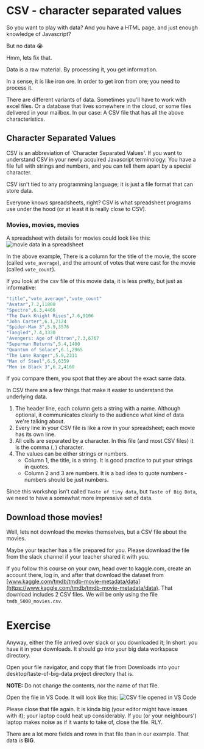 # CSV - character separated values

So you want to play with data? And you have a HTML page, and just enough knowledge of Javascript?

But no data 😭

Hmm, lets fix that.

Data is a raw material. By processing it, you get information.

In a sense, it is like iron ore. In order to get iron from ore; you need to process it.

There are different variants of data. Sometimes you'll have to work with excel files. Or a database that lives somewhere in the cloud, or some files delivered in your mailbox. In our case: A CSV file that has all the above characteristics.

## Character Separated Values

CSV is an abbreviation of 'Character Separated Values'. If you want to understand CSV in your newly acquired Javascript terminology: You have a file full with strings and numbers, and you can tell them apart by a special character.

CSV isn't tied to any programming language; it is just a file format that can store data.

Everyone knows spreadsheets, right? CSV is what spreadsheet programs use under the hood (or at least it is really close to CSV).

### Movies, movies, movies

A spreadsheet with details for movies could look like this:
![movie data in a spreadsheet](https://cd.sseu.re/tmdb_5000_movies-cleaned-up.csv_2018-01-15_17-44-51.png)

In the above example, There is a column for the title of the movie, the score (called `vote_average`), and the amount of votes that were cast for the movie (called `vote_count`).

If you look at the csv file of this movie data, it is less pretty, but just as informative:
<!-- fake highlights in Ruby; since CSV is not supported in GFM -->
```ruby
"title","vote_average","vote_count"
"Avatar",7.2,11800
"Spectre",6.3,4466
"The Dark Knight Rises",7.6,9106
"John Carter",6.1,2124
"Spider-Man 3",5.9,3576
"Tangled",7.4,3330
"Avengers: Age of Ultron",7.3,6767
"Superman Returns",5.4,1400
"Quantum of Solace",6.1,2965
"The Lone Ranger",5.9,2311
"Man of Steel",6.5,6359
"Men in Black 3",6.2,4160
```

If you compare them, you spot that they are about the exact same data.

In CSV there are a few things that make it easier to understand the underlying data.
1. The header line, each column gets a string with a name. Although optional, it communicates clearly to the audience what kind of data we're talking about.
2. Every line in your CSV file is like a row in your spreadsheet; each movie has its own line.
3. All cells are separated by a character. In this file (and most CSV files) it is the comma (`,`)  character.
4. The values can be either strings or numbers.
    - Column 1, the title, is a string. It is good practice to put your strings in quotes.
    -  Column 2 and 3 are numbers. It is a bad idea to quote numbers - numbers should be just numbers.

Since this workshop isn't called `Taste of tiny data`, but `Taste of Big Data`, we need to have a somewhat more impressive set of data.

## Download those movies!

Well, lets not download the movies themselves, but a CSV file about the movies.

Maybe your teacher has a file prepared for you. Please download the file from the slack channel if your teacher shared it with you.

If you follow this course on your own, head over to kaggle.com, create an account there, log in, and after that download the dataset from [www.kaggle.com/tmdb/tmdb-movie-metadata/data](https://www.kaggle.com/tmdb/tmdb-movie-metadata/data).
That download includes 2 CSV files. We will be only using the file `tmdb_5000_movies.csv`.

# Exercise

Anyway, either the file arrived over slack or you downloaded it; In short: you have it in your downloads. It should go into your big data workspace directory.

Open your file navigator, and copy that file from Downloads into your desktop/taste-of-big-data project directory that is.

**NOTE:** Do not change the contents, nor the name of that file.

Open the file in VS Code. It will look like this:
![CSV file opened in VS Code](https://cd.sseu.re/5000-movies-csv-opened-in-code.png)

Please close that file again. It is kinda big (your editor might have issues with it); your laptop could heat up considerably. If you (or your neighbours') laptop makes noise as if it wants to take of, close the file. RLY.

There are a lot more fields and rows in that file than in our example. That data *is* **BIG**.
